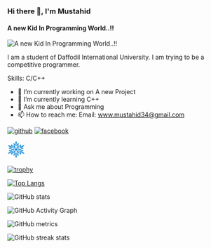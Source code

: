 ### Hi there 👋, I'm Mustahid
#### A new Kid In Programming World..!!
![A new Kid In Programming World..!!](https://scontent.fdac129-1.fna.fbcdn.net/v/t39.30808-6/285696389_1321913061668809_6940991414922176078_n.jpg?_nc_cat=100&ccb=1-7&_nc_sid=09cbfe&_nc_eui2=AeFW9meLo5fxAEF2nP76wPoPZP7RW-c98gJk_tFb5z3yAvJxctmIGrkIpS8xvrBv1Uekoj_fvPCdkaGX-QMuHD2e&_nc_ohc=u4iNrpoYJLcAX-Rf8O5&_nc_ht=scontent.fdac129-1.fna&oh=00_AT8UZH05gzjv5Ow4ejQ9NuZ4udgqRooAisO20YQpSsqH9Q&oe=62A35C48)

I am a student of Daffodil International University. 
I am trying to be a competitive programmer.

Skills: C/C++

- 🔭 I’m currently working on A new Project 
- 🌱 I’m currently learning C++ 
- 💬 Ask me about Programming  
- 📫 How to reach me: Email: www.mustahid34@gmail.com 


[<img src='https://cdn.jsdelivr.net/npm/simple-icons@3.0.1/icons/github.svg' alt='github' height='40'>](https://github.com/AAM-Mustahid)  [<img src='https://cdn.jsdelivr.net/npm/simple-icons@3.0.1/icons/facebook.svg' alt='facebook' height='40'>](https://www.facebook.com/https://www.facebook.com/aam.mmustahid)  

<a href='https://archiveprogram.github.com/'><img src='https://raw.githubusercontent.com/acervenky/animated-github-badges/master/assets/acbadge.gif' width='40' height='40'></a> 

[![trophy](https://github-profile-trophy.vercel.app/?username=AAM-Mustahid)](https://github.com/ryo-ma/github-profile-trophy)

[![Top Langs](https://github-readme-stats.vercel.app/api/top-langs/?username=AAM-Mustahid)](https://github.com/anuraghazra/github-readme-stats)

![GitHub stats](https://github-readme-stats.vercel.app/api?username=AAM-Mustahid&show_icons=true)  

![GitHub Activity Graph](https://activity-graph.herokuapp.com/graph?username=AAM-Mustahid)  

![GitHub metrics](https://metrics.lecoq.io/AAM-Mustahid)  

![GitHub streak stats](https://github-readme-streak-stats.herokuapp.com/?user=AAM-Mustahid)  

